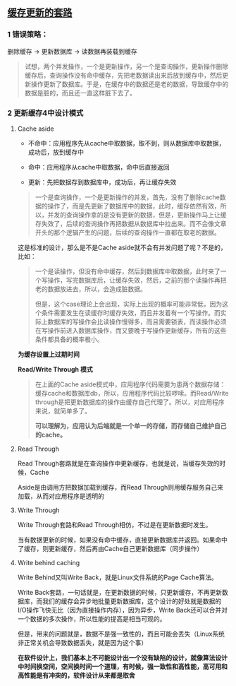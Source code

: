 ## [缓存更新的套路](https://coolshell.cn/articles/17416.html)

### 1 错误策略：

删除缓存 -> 更新数据库 -> 读数据再装载到缓存

> 试想，两个并发操作，一个是更新操作，另一个是查询操作，更新操作删除缓存后，查询操作没有命中缓存，先把老数据读出来后放到缓存中，然后更新操作更新了数据库。于是，在缓存中的数据还是老的数据，导致缓存中的数据是脏的，而且还一直这样脏下去了。

### 2 更新缓存4中设计模式

1. Cache aside

   * 不命中：应用程序先从cache中取数据，取不到，则从数据库中取数据，成功后，放到缓存中

   * 命中：应用程序从cache中取数据，命中后直接返回
   * 更新：先把数据存到数据库中，成功后，再让缓存失效

   > 一个是查询操作，一个是更新操作的并发，首先，没有了删除cache数据的操作了，而是先更新了数据库中的数据，此时，缓存依然有效，所以，并发的查询操作拿的是没有更新的数据，但是，更新操作马上让缓存失效了，后续的查询操作再把数据从数据库中拉出来。而不会像文章开头的那个逻辑产生的问题，后续的查询操作一直都在取老的数据。

   这是标准的设计，那么是不是Cache aside就不会有并发问题了呢？不是的，比如：

   > 一个是读操作，但没有命中缓存，然后到数据库中取数据，此时来了一个写操作，写完数据库后，让缓存失效，然后，之前的那个读操作再把老的数据放进去，所以，会造成脏数据。
   >
   > 但是，这个case理论上会出现，实际上出现的概率可能非常低，因为这个条件需要发生在读缓存时缓存失效，而且并发着有一个写操作。而实际上数据库的写操作会比读操作慢得多，而且需要锁表，而读操作必须在写操作前进入数据库操作，而又要晚于写操作更新缓存，所有的这些条件都具备的概率极小。

   **为缓存设置上过期时间**

   **Read/Write Through 模式**

   > 在上面的Cache aside模式中，应用程序代码需要为患两个数据存储：缓存cache和数据库db，所以，应用程序代码比较啰嗦。而Read/Write through是把更新数据库的操作由缓存自己代理了。所以，对应用程序来说，就简单多了。
   >
   > **可以理解为，应用认为后端就是一个单一的存储，而存储自己维护自己的cache。**

2. Read Through

   Read Through套路就是在查询操作中更新缓存，也就是说，当缓存失效的时候，Cache

    Aside是由调用方把数据加载到缓存，而Read Through则用缓存服务自己来加载，从而对应用程序是透明的

3. Write Through

   Write Through套路和Read Through相仿，不过是在更新数据时发生。

   当有数据更新的时候，如果没有命中缓存，直接更新数据库并返回。如果命中了缓存，则更新缓存，然后再由Cache自己更新数据库（同步操作）

4. Write behind caching

   Write Behind又叫Write Back，就是Linux文件系统的Page Cache算法。

   Write Back套路，一句话就是，在更新数据的时候，只更新缓存，不再更新数据库，而我们的缓存会异步地批量更新数据库，这个设计的好处就是数据的I/O操作飞快无比（因为直接操作内存），因为异步，Write Back还可以合并对一个数据的多次操作，所以性能的提高是相当可观的。

   但是，带来的问题就是，数据不是强一致性的，而且可能会丢失（Linux系统非正常关机会导致数据丢失，就是因为这个事）

   **在软件设计上，我们基本上不可能设计出一个没有缺陷的设计，就像算法设计中时间换空间，空间换时间一个道理，有时候，强一致性和高性能，高可用和高性能是有冲突的，软件设计从来都是取舍**